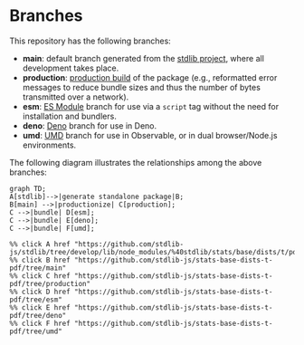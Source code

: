 <!--

@license Apache-2.0

Copyright (c) 2022 The Stdlib Authors.

Licensed under the Apache License, Version 2.0 (the "License");
you may not use this file except in compliance with the License.
You may obtain a copy of the License at

    http://www.apache.org/licenses/LICENSE-2.0

Unless required by applicable law or agreed to in writing, software
distributed under the License is distributed on an "AS IS" BASIS,
WITHOUT WARRANTIES OR CONDITIONS OF ANY KIND, either express or implied.
See the License for the specific language governing permissions and
limitations under the License.

-->

# Branches

This repository has the following branches:

-   **main**: default branch generated from the [stdlib project][stdlib-url], where all development takes place.
-   **production**: [production build][production-url] of the package (e.g., reformatted error messages to reduce bundle sizes and thus the number of bytes transmitted over a network).
-   **esm**: [ES Module][esm-url] branch for use via a `script` tag without the need for installation and bundlers.
-   **deno**: [Deno][deno-url] branch for use in Deno.
-   **umd**: [UMD][umd-url] branch for use in Observable, or in dual browser/Node.js environments.

The following diagram illustrates the relationships among the above branches:

```mermaid
graph TD;
A[stdlib]-->|generate standalone package|B;
B[main] -->|productionize| C[production];
C -->|bundle| D[esm];
C -->|bundle| E[deno];
C -->|bundle| F[umd];

%% click A href "https://github.com/stdlib-js/stdlib/tree/develop/lib/node_modules/%40stdlib/stats/base/dists/t/pdf"
%% click B href "https://github.com/stdlib-js/stats-base-dists-t-pdf/tree/main"
%% click C href "https://github.com/stdlib-js/stats-base-dists-t-pdf/tree/production"
%% click D href "https://github.com/stdlib-js/stats-base-dists-t-pdf/tree/esm"
%% click E href "https://github.com/stdlib-js/stats-base-dists-t-pdf/tree/deno"
%% click F href "https://github.com/stdlib-js/stats-base-dists-t-pdf/tree/umd"
```

[stdlib-url]: https://github.com/stdlib-js/stdlib/tree/develop/lib/node_modules/%40stdlib/stats/base/dists/t/pdf
[production-url]: https://github.com/stdlib-js/stats-base-dists-t-pdf/tree/production
[deno-url]: https://github.com/stdlib-js/stats-base-dists-t-pdf/tree/deno
[umd-url]: https://github.com/stdlib-js/stats-base-dists-t-pdf/tree/umd
[esm-url]: https://github.com/stdlib-js/stats-base-dists-t-pdf/tree/esm